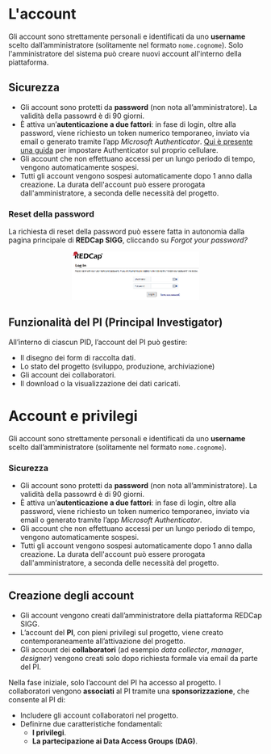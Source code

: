 # L'account

Gli account sono strettamente personali e identificati da uno **username** scelto dall’amministratore (solitamente nel formato `nome.cognome`). Solo l'amministratore del sistema può creare nuovi account all'interno della piattaforma.

## Sicurezza
- Gli account sono protetti da **password** (non nota all’amministratore).  La validità della passowrd è di 90 giorni.
- È attiva un’**autenticazione a due fattori**: in fase di login, oltre alla password, viene richiesto un token numerico temporaneo, inviato via email o generato tramite l’app *Microsoft Authenticator*. <a href="https://support.microsoft.com/it-it/account-billing/come-aggiungere-gli-account-a-microsoft-authenticator-92544b53-7706-4581-a142-30344a2a2a57" target="_blank"> Qui è presente una guida</a> per impostare Authenticator sul proprio cellulare.
- Gli account che non effettuano accessi per un lungo periodo di tempo, vengono automaticamente sospesi.
- Tutti gli account vengono sospesi automaticamente dopo 1 anno dalla creazione. La durata dell'account può essere prorogata dall'amministratore, a seconda delle necessità del progetto.

### Reset della password

La richiesta di reset della password può essere fatta in autonomia dalla pagina principale di **REDCap SIGG**, cliccando su *Forgot your password?*

<p align="center">
  <img src="images/recupero_pdw.png" alt="recupero password" style="width:50%;">
</p>


## Funzionalità del PI (Principal Investigator)

All’interno di ciascun PID, l’account del PI può gestire:  
- Il disegno dei form di raccolta dati.
- Lo stato del progetto (sviluppo, produzione, archiviazione)  
- Gli account dei collaboratori.  
- Il download o la visualizzazione dei dati caricati.

# Account e privilegi

Gli account sono strettamente personali e identificati da uno **username** scelto dall’amministratore (solitamente nel formato `nome.cognome`).  

### Sicurezza
- Gli account sono protetti da **password** (non nota all’amministratore).  La validità della passowrd è di 90 giorni.
- È attiva un’**autenticazione a due fattori**: in fase di login, oltre alla password, viene richiesto un token numerico temporaneo, inviato via email o generato tramite l’app *Microsoft Authenticator*.
- Gli account che non effettuano accessi per un lungo periodo di tempo, vengono automaticamente sospesi.
- Tutti gli account vengono sospesi automaticamente dopo 1 anno dalla creazione. La durata dell'account può essere prorogata dall'amministratore, a seconda delle necessità del progetto.

---

## Creazione degli account

- Gli account vengono creati dall’amministratore della piattaforma REDCap SIGG.  
- L’account del **PI**, con pieni privilegi sul progetto, viene creato contemporaneamente all’attivazione del progetto.  
- Gli account dei **collaboratori** (ad esempio *data collector*, *manager*, *designer*) vengono creati solo dopo richiesta formale via email da parte del PI.  

Nella fase iniziale, solo l’account del PI ha accesso al progetto. I collaboratori vengono **associati** al PI tramite una **sponsorizzazione**, che consente al PI di:  
- Includere gli account collaboratori nel progetto.  
- Definirne due caratteristiche fondamentali:  
  - **I privilegi**.  
  - **La partecipazione ai Data Access Groups (DAG)**.
